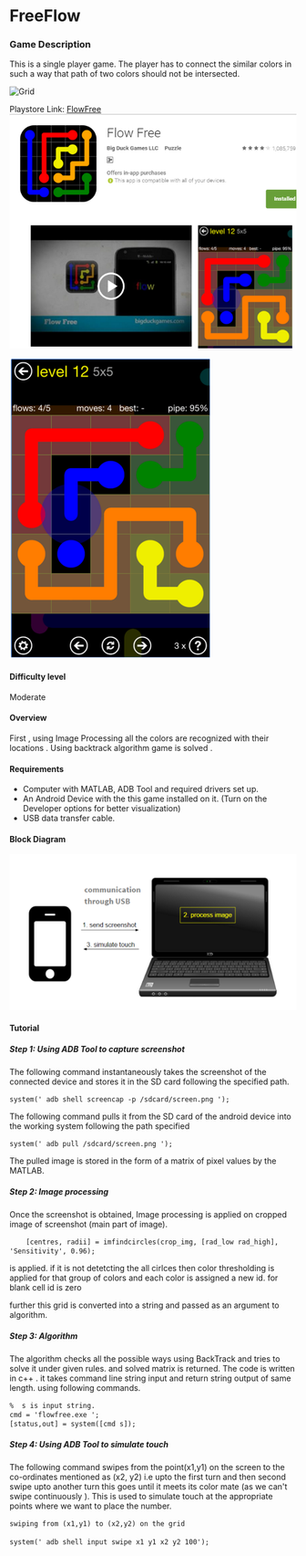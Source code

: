 # FreeFlow


### Game Description
This is a single player game. The player has to connect the similar colors in such a way that path of two colors should not be intersected.

![Grid](/Images/gridFlow.png)



Playstore Link: [FlowFree](https://play.google.com/store/apps/details?id=com.bigduckgames.flow)
![Playstore](/Images/playstore_flowfree.png) 

![Image](/Images/flowfree.png)

#### Difficulty level
Moderate

#### Overview
First , using Image Processing all the colors are recognized with their locations .  Using backtrack algorithm game is solved .


#### Requirements
- Computer with MATLAB, ADB Tool and required drivers set up.
- An Android Device with the this game installed on it. (Turn on the Developer options for better visualization)
- USB data transfer cable.

#### Block Diagram

![BlockDiagram](/Images/BlockDiagram.png)

#### Tutorial
##### Step 1: Using ADB Tool to capture screenshot
The following command instantaneously takes the screenshot of the connected device and stores it in the SD card following the specified path.
  
  ```                     
system(' adb shell screencap -p /sdcard/screen.png ');
```       

The following command pulls it from the SD card of the android device into the working system following the path specified

```
system(' adb pull /sdcard/screen.png ');
  ```
  
The pulled image is stored in the form of a matrix of pixel values by the MATLAB.
                
                
##### Step 2: Image processing

Once the screenshot is obtained, Image processing is applied on cropped image of screenshot (main part of image).

```
	[centres, radii] = imfindcircles(crop_img, [rad_low rad_high], 'Sensitivity', 0.96);
```

is applied. if it is not detetcting the all cirlces then color thresholding is applied for that group of colors and each
color is assigned a new id. for blank cell id is zero

further this grid is converted into a string and passed as an argument to algorithm.


##### Step 3: Algorithm

The algorithm checks all the possible ways using BackTrack and tries to solve it under given rules. and solved matrix is returned.
The code is written in c++ . it takes command line string input  and return string output of same length. using following commands.

```
%  s is input string.
cmd = 'flowfree.exe ';
[status,out] = system([cmd s]);

```

##### Step 4: Using ADB Tool to simulate touch
The following command swipes from the point(x1,y1) on the screen to the co-ordinates mentioned as (x2, y2) i.e upto the first turn and then second swipe upto another turn this goes until it meets its color mate (as we can't swipe continuously ). This is used to simulate touch at the appropriate points where we want to place the number.

```
swiping from (x1,y1) to (x2,y2) on the grid 

system(' adb shell input swipe x1 y1 x2 y2 100');

```           